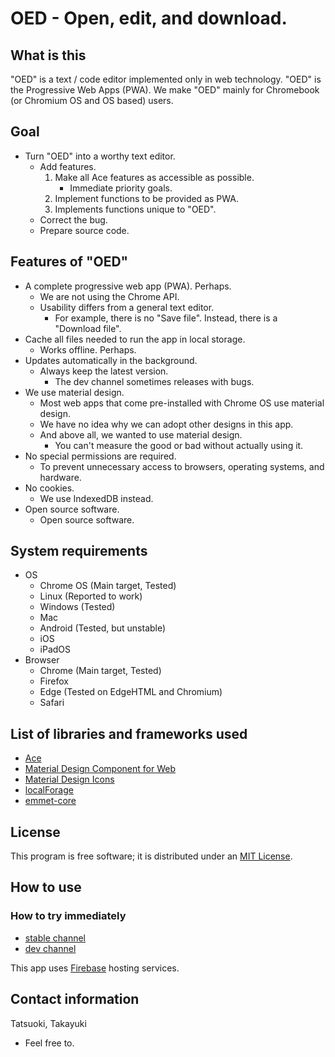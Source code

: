 # OED - Open, edit, and download.

## What is this
"OED" is a text / code editor implemented only in web technology.
"OED" is the Progressive Web Apps (PWA).
We make "OED" mainly for Chromebook (or Chromium OS and OS based) users.

## Goal
- Turn "OED" into a worthy text editor.
    - Add features.
        1. Make all Ace features as accessible as possible.
            - Immediate priority goals.
        2. Implement functions to be provided as PWA.
        3. Implements functions unique to "OED".
    - Correct the bug.
    - Prepare source code.

## Features of "OED"
- A complete progressive web app (PWA). Perhaps.
    - We are not using the Chrome API.
    - Usability differs from a general text editor.
        - For example, there is no "Save file". Instead, there is a "Download file".
- Cache all files needed to run the app in local storage.
    - Works offline. Perhaps.
- Updates automatically in the background.
    - Always keep the latest version.
        - The dev channel sometimes releases with bugs.
- We use material design.
    - Most web apps that come pre-installed with Chrome OS use material design.
    - We have no idea why we can adopt other designs in this app.
    - And above all, we wanted to use material design.
        - You can't measure the good or bad without actually using it.
- No special permissions are required.
    - To prevent unnecessary access to browsers, operating systems, and hardware.
- No cookies.
    - We use IndexedDB instead.
- Open source software.
    - Open source software.

## System requirements
- OS
    - Chrome OS (Main target, Tested)
    - Linux (Reported to work)
    - Windows (Tested)
    - Mac
    - Android (Tested, but unstable)
    - iOS
    - iPadOS
- Browser
    - Chrome (Main target, Tested)
    - Firefox
    - Edge (Tested on EdgeHTML and Chromium)
    - Safari

## List of libraries and frameworks used
* [Ace](https://ace.c9.io/)
* [Material Design Component for Web](https://material.io/develop/web/)
* [Material Design Icons](https://google.github.io/material-design-icons/)
* [localForage](https://localforage.github.io/localForage/)
* [emmet-core](https://github.com/cloud9ide/emmet-core)

## License
This program is free software; it is distributed under an [MIT License](https://github.com/tatsuokitakayuki/oed-dev/blob/master/LICENSE).

## How to use
### How to try immediately
- [stable channel](https://oed-stable.web.app/)
- [dev channel](https://oed-dev.web.app/)

This app uses [Firebase](https://firebase.google.com/) hosting services.

## Contact information
Tatsuoki, Takayuki
- Feel free to.
